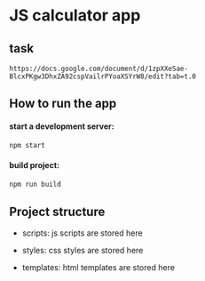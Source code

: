 # JS calculator app
## task
`https://docs.google.com/document/d/1zpXXeSae-BlcxPKgw3DhxZA92cspVailrPYoaXSYrW8/edit?tab=t.0`

## How to run the app
#### start a development server:
```cmd
npm start
```
#### build project:
```cmd
npm run build
```
## Project structure
- scripts:
js scripts are stored here

- styles:
css styles are stored here

- templates:
html templates are stored here